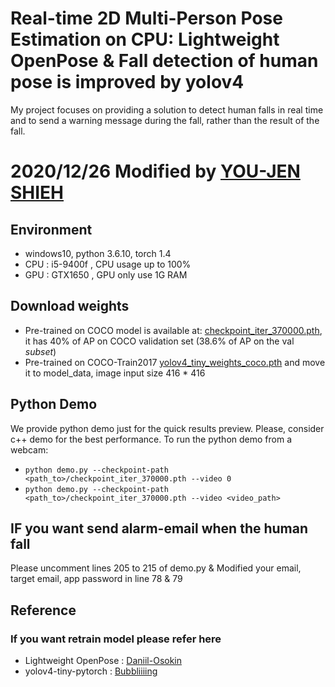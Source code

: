 # Real-time 2D Multi-Person Pose Estimation on CPU: Lightweight OpenPose & Fall detection of human pose is improved by yolov4

My project focuses on providing a solution to detect human falls in real time and to send a warning message during the fall, rather than the result of the fall.

# 2020/12/26 Modified by [YOU-JEN SHIEH](https://github.com/a5372935)

## Environment
* windows10, python 3.6.10, torch 1.4 
* CPU : i5-9400f , CPU usage up to 100%
* GPU : GTX1650 , GPU only use 1G RAM

## Download weights
* Pre-trained on COCO model is available at: [checkpoint_iter_370000.pth](https://download.01.org/opencv/openvino_training_extensions/models/human_pose_estimation/checkpoint_iter_370000.pth), it has 40% of AP on COCO validation set (38.6% of AP on the val *subset*)
* Pre-trained on COCO-Train2017 [yolov4_tiny_weights_coco.pth](https://github.com/bubbliiiing/yolov4-tiny-pytorch/releases/download/v1.0/yolov4_tiny_weights_coco.pth) and move it to model_data, image input size 416 * 416 

## Python Demo <a name="python-demo"/>

We provide python demo just for the quick results preview. Please, consider c++ demo for the best performance. To run the python demo from a webcam:
* `python demo.py --checkpoint-path <path_to>/checkpoint_iter_370000.pth --video 0`
* `python demo.py --checkpoint-path <path_to>/checkpoint_iter_370000.pth --video <video_path>`

## IF you want send alarm-email when the human fall 
Please uncomment lines 205 to 215 of demo.py & Modified your email, target email, app password in line 78 & 79

## Reference
### If you want retrain model please refer here
* Lightweight OpenPose : [Daniil-Osokin](https://github.com/Daniil-Osokin/lightweight-human-pose-estimation.pytorch)
* yolov4-tiny-pytorch : [Bubbliiiing](https://github.com/bubbliiiing/yolov4-tiny-pytorc)
